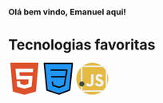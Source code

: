 ### Olá bem vindo, Emanuel aqui!
<link rel="stylesheet" href="style.css">
<div>
<h1>Tecnologias favoritas</h1>
   <img src="imagens/html5.png" alt="#">
   <img src="imagens/css.png" alt="#">
   <img src="imagens/javascript.png" alt="#">
</div>
